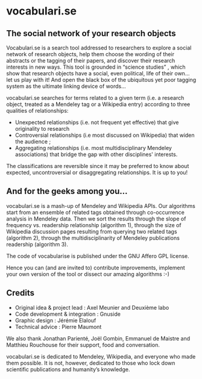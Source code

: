 vocabulari.se
============

The social network of your research objects
-------------------------------------------

Vocabulari.se is a search tool addressed to researchers to explore a social network of research objects, help them choose the wording of their abstracts or the tagging of their papers, and discover their research interests in new ways. This tool is grounded in “science studies” , which show that research objects have a social, even political, life of their own… let us play with it! And open the black box of the ubiquitous yet poor tagging system as the ultimate linking device of words…

vocabulari.se searches for terms related to a given term (i.e. a research object, treated as a Mendeley tag or a Wikipedia entry) according to three qualities of relationships:

* Unexpected relationships (i.e. not frequent yet effective) that give originality to research
* Controversial relationships (i.e most discussed on Wikipedia) that widen the audience ;
* Aggregating relationships (i.e. most multidisciplinary Mendeley associations) that bridge the gap with other disciplines' interests.

The classifications are reversible since it may be preferred to know about expected, uncontroversial or disaggregating relationships. It is up to you!


And for the geeks among you...
------------------------------

vocabulari.se is a mash-up of Mendeley and Wikipedia APIs. Our algorithms start
from an ensemble of related tags obtained through co-occurrence analysis in
Mendeley data. Then we sort the results through the slope of frequency vs.
readership relationship (algorithm 1), through the size of Wikipedia discussion
pages resulting from querying two related tags (algorithm 2), through the
multidisciplinarity of Mendeley publications readership (algorithm 3).

The code of vocabularise is published under the GNU Affero GPL license. 

Hence you can (and are invited to) contribute improvements, implement your own
version of the tool or dissect our amazing algorithms :-) 

Credits
-------

* Original idea & project lead : Axel Meunier and Deuxi&egrave;me labo
* Code development & integration : Gnuside
* Graphic design : Jérémie Elalouf
* Technical advice : Pierre Maumont

We also thank Jonathan Parienté, Joël Gombin, Emmanuel de Maistre and Matthieu Rouchouse for their support, food and conversation.

vocabulari.se is dedicated to Mendeley, Wikipedia, and everyone who made them possible. It is not, however, dedicated to those who lock down scientific publications and humanity’s knowledge.

